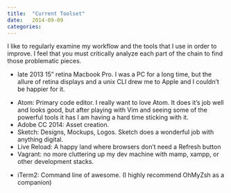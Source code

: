 ```yaml
---
title:  "Current Toolset"
date:   2014-09-09
categories:
---
```


I like to regularly examine my workflow and the tools that I use in order to improve. I feel that you must critically analyze each part of the chain to find those problematic pieces.

* late 2013 15” retina Macbook Pro. I was a PC for a long time, but the allure of retina displays and a unix CLI drew me to Apple and I couldn’t be happier for it.
+ Atom: Primary code editor. I really want to love Atom. It does it’s job well and looks good, but after playing with Vim and seeing some of the powerful tools it has I am having a hard time sticking with it.
+ Adobe CC 2014: Asset creation.
+ Sketch: Designs, Mockups, Logos. Sketch does a wonderful job with anything digital.
+ Live Reload: A happy land where browsers don’t need a Refresh button
+ Vagrant: no more cluttering up my dev machine with mamp, xampp, or other development stacks.
* iTerm2: Command line of awesome. (I highly recommend OhMyZsh as a companion)
